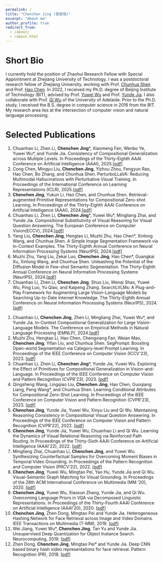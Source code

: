 ```yaml
---
permalink: /
title: "Chenchen Jing (景宸琛)"
excerpt: "About me"
author_profile: true
redirect_from: 
  - /about/
  - /about.html
---
```


<!-- This is the front page of a website that is powered by the [academicpages template](https://github.com/academicpages/academicpages.github.io) and hosted on GitHub pages. [GitHub pages](https://pages.github.com) is a free service in which websites are built and hosted from code and data stored in a GitHub repository, automatically updating when a new commit is made to the respository. This template was forked from the [Minimal Mistakes Jekyll Theme](https://mmistakes.github.io/minimal-mistakes/) created by Michael Rose, and then extended to support the kinds of content that academics have: publications, talks, teaching, a portfolio, blog posts, and a dynamically-generated CV. You can fork [this repository](https://github.com/academicpages/academicpages.github.io) right now, modify the configuration and markdown files, add your own PDFs and other content, and have your own site for free, with no ads! An older version of this template powers my own personal website at [stuartgeiger.com](http://stuartgeiger.com), which uses [this Github repository](https://github.com/staeiou/staeiou.github.io). -->

Short Bio
======
I currently hold the position of Zhaohui Research Fellow with Special Appointment at Zhejiang University of Technology. I was a postdoctoral research fellow of Zhejiang University, working with Prof. [Chunhua Shen](https://cshen.github.io/) and Prof. [Hao Chen](https://stan-haochen.github.io/). In 2022, I received my Ph.D. degree of Beijing Institute of Technology (BIT), advised by Prof. [Yuwei Wu](https://sites.google.com/site/wuyuweibit/) and Prof. [Yunde Jia](https://scholar.google.com/citations?user=Sl6TV7gAAAAJ&hl=en). I also collaborate with Prof. [Qi Wu](http://www.qi-wu.me/) of the University of Adelaide. Prior to the Ph.D. study, I received the B.S. degree in computer science in 2016 from the BIT. My research area lies at the intersection of computer vision and natural language processing. 


<!-- Recent Publications
======
1. **Chenchen Jing**, Yukun Li, Hao Chen, and Chunhua Shen. Retrieval-augmented Primitive Representations for Compositional Zero-shot Learning. In Proceedings of the Thirty-Eighth AAAI Conference on Artificial Intelligence (AAAI'24), 2024.
1. Muzhi Zhu, Hengtao Li, Hao Chen, Chengxiang Fan, Weian Mao, **Chenchen Jing**, Yifan Liu, Chunhua Shen. SegPrompt: Boosting Open-world Segmentation via Category-level Prompt Learning. In Proceedings of the IEEE Conference on Computer Vision (ICCV'23), 2023. [[pdf](https://arxiv.org/pdf/2308.06531)]
1. Chuanhao Li, Zhen Li, **Chenchen Jing**, Yunde Jia, Yuwei Wu. Exploring the Effect of Primitives for Compositional Generalization in Vision-and-Language. In Proceedings of the IEEE Conference on Computer Vision and Pattern Recognition (CVPR'23), 2023. [[pdf](https://openaccess.thecvf.com/content/CVPR2023/papers/Li_Exploring_the_Effect_of_Primitives_for_Compositional_Generalization_in_Vision-and-Language_CVPR_2023_paper.pdf)] -->
<!-- 1. Qingsheng Wang, Lingqiao Liu, **Chenchen Jing**, Hao Chen, Guoqiang Liang, Peng Wang, Chunhua Shen. Learning Conditional Attributes for Compositional Zero-Shot Learning. In Proceedings of the IEEE Conference on Computer Vision and Pattern Recognition (CVPR'23), 2023. [[pdf](/files/papers/2023/CVPR-CANET.pdf)] -->


<!-- First-author Publications
======
1. **Chenchen Jing**, Yukun Li, Hao Chen, and Chunhua Shen. Retrieval-augmented Primitive Representations for Compositional Zero-shot Learning. In Proceedings of the Thirty-Eighth AAAI Conference on Artificial Intelligence (AAAI'24), 2024.[[pdf](https://ojs.aaai.org/index.php/AAAI/article/view/28043/28096)]
1. **Chenchen Jing**,  Yunde Jia, Yuwei Wu, Xinyu Liu and Qi Wu. Maintaining Reasoning Consistency in Compositional Visual Question Answering. In Proceedings of the IEEE Conference on Computer Vision and Pattern Recognition (CVPR'22), 2022. [[pdf](https://openaccess.thecvf.com/content/CVPR2022/papers/Jing_Maintaining_Reasoning_Consistency_in_Compositional_Visual_Question_Answering_CVPR_2022_paper.pdf)]
1. **Chenchen Jing**,  Yunde Jia, Yuwei Wu, Chuanhao Li and Qi Wu. Learning the Dynamics of Visual Relational Reasoning via Reinforced Path Routing. In Proceedings of the Thirty-Sixth AAAI Conference on Artificial Intelligence (AAAI'22), 2022. [[pdf](https://ojs.aaai.org/index.php/AAAI/article/view/19997/19756)]
1. **Chenchen Jing**, Yuwei Wu, Mingtao Pei, Yao Hu, Yunde Jia and Qi Wu. Visual-Semantic Graph Matching for Visual Grounding. In Proceedings of the 28th ACM International Conference on Multimedia (MM ’20), 2020. [[pdf](/files/papers/2020/ACMMM_VSGM.pdf)]
1. **Chenchen Jing**, Yuwei Wu, Xiaoxun Zhang, Yunde Jia and Qi Wu. Overcoming Language Priors in VQA via Decomposed Linguistic Representations. In Proceedings of the Thirty-Fourth AAAI Conference on Artificial Intelligence (AAAI'20), 2020. [[pdf](https://ojs.aaai.org/index.php/AAAI/article/view/6776/6630)]
1. **Chenchen Jing**, Zhen Dong, Mingtao Pei and Yunde Jia. Heterogeneous Hashing Network for Face Retrieval across Image and Video Domains. IEEE Transactions on Multimedia (T-MM), 2019. [[pdf](/files/papers/2019/TMM_HHN.pdf)] -->
<!-- 1. **Chenchen Jing**, Zhen Dong, Mingtao Pei and Yunde Jia. Fusing Appearance Features and Correlation Features for Face Video Retrieval. Pacific Rim Conference on Multimedia (PCM), 2017. [[pdf](/files/papers/2017/PCM_Fusing.pdf)] -->


Selected Publications
======

1. Chuanhao Li, Zhen Li, **Chenchen Jing***, Xiaomeng Fan, Wenbo Ye, Yuwei Wu*, and Yunde Jia. Consistency of Compositional Generalization across Multiple Levels. In Proceedings of the Thirty-Eighth AAAI Conference on Artificial Intelligence (AAAI), 2025.[[pdf](https://arxiv.org/pdf/2412.13636)]
1. Cong Chen, Mingyu Liu, **Chenchen Jing**, Yizhou Zhou, Fengyun Rao, Hao Chen, Bo Zhang, and Chunhua Shen. PerturboLLaVA: Reducing Multimodal Hallucinations with Perturbative Visual Training. In Proceedings of the International Conference on Learning Representations (ICLR), 2025.[[pdf](https://arxiv.org/pdf/2503.06486)]
1. **Chenchen Jing**, Yukun Li, Hao Chen, and Chunhua Shen. Retrieval-augmented Primitive Representations for Compositional Zero-shot Learning. In Proceedings of the Thirty-Eighth AAAI Conference on Artificial Intelligence (AAAI), 2024.[[pdf](https://ojs.aaai.org/index.php/AAAI/article/view/28043/28096)]
1. Chuanhao Li, Zhen Li, **Chenchen Jing***, Yuwei Wu*, Mingliang Zhai, and Yunde Jia. Compositional Substitutivity of Visual Reasoning for Visual Question Answering. The European Conference on Computer Vision(ECCV), 2024.[[pdf](https://www.ecva.net/papers/eccv_2024/papers_ECCV/papers/06434.pdf)]
1. Yang Liu, **Chenchen Jing**, Hengtao Li, Muzhi Zhu, Hao Chen*, Xinlong Wang, and Chunhua Shen.
A Simple Image Segmentation Framework via In-Context Examples. The Thirty-Eighth Annual Conference on Neural Information Processing Systems (NeurIPS), 2024.[[pdf](https://arxiv.org/pdf/2308.06531)]
1. Muzhi Zhu, Yang Liu, Zekai Luo, **Chenchen Jing**, Hao Chen*, Guangkai Xu, Xinlong Wang, and Chunhua Shen. Unleashing the Potential of the Diffusion Model in Few-shot Semantic Segmentation. The Thirty-Eighth Annual Conference on Neural Information Processing Systems (NeurIPS), 2024.[[pdf](https://proceedings.neurips.cc/paper_files/paper/2024/file/2cc0b08447bf9668db268e6c86364a6e-Paper-Conference.pdf)]
1. Chuanhao Li, Zhen Li, **Chenchen Jing**, Shuo Liu, Wenqi Shao, Yuwei Wu, Ping Luo, Yu Qiao, and Kaipeng Zhang. SearchLVLMs: A Plug-and-Play Framework for Augmenting Large Vision-Language Models by Searching Up-to-Date Internet Knowledge. The Thirty-Eighth Annual Conference on Neural Information Processing Systems (NeurIPS), 2024.[[pdf](https://openreview.net/pdf?id=leeosk2RAM)]
<!-- 1. Muzhi Zhu, Yang Liu, Zekai Luo, **Chenchen Jing**, Hao Chen*, Guangkai Xu, Xinlong Wang, and Chunhua Shen. Unleashing the Potential of the Diffusion Model in Few-shot Semantic Segmentation. The Thirty-Eighth Annual Conference on Neural Information Processing Systems (NeurIPS), 2024.[[pdf](https://proceedings.neurips.cc/paper_files/paper/2024/file/4b2a917e30e1bb1aff055b4d8c6c081c-Paper-Conference.pdf)] -->
1. Chuanhao Li, **Chenchen Jing**, Zhen Li, Mingliang Zhai, Yuwei Wu*, and Yunde Jia. In-Context Compositional Generalization for Large Vision-Language Models. The Conference on Empirical Methods in Natural Language Processing (EMNLP), 2024.[[pdf](https://arxiv.org/pdf/2308.06531)]
1. Muzhi Zhu, Hengtao Li, Hao Chen, Chengxiang Fan, Weian Mao, **Chenchen Jing**, Yifan Liu, and Chunhua Shen. SegPrompt: Boosting Open-world Segmentation via Category-level Prompt Learning. In Proceedings of the IEEE Conference on Computer Vision (ICCV'23), 2023. [[pdf](https://arxiv.org/pdf/2308.06531)]
1. Chuanhao Li, Zhen Li, **Chenchen Jing***, Yunde Jia, Yuwei Wu. Exploring the Effect of Primitives for Compositional Generalization in Vision-and-Language. In Proceedings of the IEEE Conference on Computer Vision and Pattern Recognition (CVPR'23), 2023. [[pdf](/files/papers/2023/CVPR-Effect-of-Primitives.pdf)]
1. Qingsheng Wang, Lingqiao Liu, **Chenchen Jing**, Hao Chen, Guoqiang Liang, Peng Wang*, and Chunhua Shen. Learning Conditional Attributes for Compositional Zero-Shot Learning. In Proceedings of the IEEE Conference on Computer Vision and Pattern Recognition (CVPR'23), 2023. [[pdf](/files/papers/2023/CVPR-CANET.pdf)]
1. **Chenchen Jing**,  Yunde Jia, Yuwei Wu, Xinyu Liu and Qi Wu. Maintaining Reasoning Consistency in Compositional Visual Question Answering. In Proceedings of the IEEE Conference on Computer Vision and Pattern Recognition (CVPR'22), 2022. [[pdf](https://openaccess.thecvf.com/content/CVPR2022/papers/Jing_Maintaining_Reasoning_Consistency_in_Compositional_Visual_Question_Answering_CVPR_2022_paper.pdf)]
1. **Chenchen Jing**,  Yunde Jia, Yuwei Wu, Chuanhao Li and Qi Wu. Learning the Dynamics of Visual Relational Reasoning via Reinforced Path Routing. In Proceedings of the Thirty-Sixth AAAI Conference on Artificial Intelligence (AAAI'22), 2022. [[pdf](https://ojs.aaai.org/index.php/AAAI/article/view/19997/19756)]
1. Mingliang Zhai, Chuanhao Li,  **Chenchen Jing**, and Yuwei Wu. Synthesizing Counterfactual Samples for Overcoming Moment Biases in Temporal Video Grounding. In Proceedings of the Pattern Recognition and Computer Vision (PRCV'22), 2022. [[pdf](/files/papers/2022/PRCV_TVG.pdf)]
1. **Chenchen Jing**, Yuwei Wu, Mingtao Pei, Yao Hu, Yunde Jia and Qi Wu. Visual-Semantic Graph Matching for Visual Grounding. In Proceedings of the 28th ACM International Conference on Multimedia (MM ’20), 2020. [[pdf](/files/papers/2020/ACMMM_VSGM.pdf)]
1. **Chenchen Jing**, Yuwei Wu, Xiaoxun Zhang, Yunde Jia, and Qi Wu. Overcoming Language Priors in VQA via Decomposed Linguistic Representations. In Proceedings of the Thirty-Fourth AAAI Conference on Artificial Intelligence (AAAI'20), 2020. [[pdf](https://ojs.aaai.org/index.php/AAAI/article/view/6776/6630)]
1. **Chenchen Jing**, Zhen Dong, Mingtao Pei and Yunde Jia. Heterogeneous Hashing Network for Face Retrieval across Image and Video Domains. IEEE Transactions on Multimedia (T-MM), 2019. [[pdf](/files/papers/2019/TMM_HHN.pdf)]
1. Wei Jiang, Yuwei Wu*, **Chenchen Jing**, Tan Yu and Yunde Jia. Unsupervised Deep Quantization for Object Instance Search. Neurocomputing, 2019. [[pdf](/files/papers/2019/Neurocompution_UDQ.pdf)]
1. Zhen Dong, **Chenchen Jing**, Mingtao Pei* and Yunde Jia. Deep CNN based binary hash video representations for face retrieval. Pattern Recognition (PR), 2018. [[pdf](/files/papers/2018/PR_Hash_Video.pdf)]

<!-- Site-wide configuration
------
The main configuration file for the site is in the base directory in [_config.yml](https://github.com/academicpages/academicpages.github.io/blob/master/_config.yml), which defines the content in the sidebars and other site-wide features. You will need to replace the default variables with ones about yourself and your site's github repository. The configuration file for the top menu is in [_data/navigation.yml](https://github.com/academicpages/academicpages.github.io/blob/master/_data/navigation.yml). For example, if you don't have a portfolio or blog posts, you can remove those items from that navigation.yml file to remove them from the header. 

Create content & metadata
------
For site content, there is one markdown file for each type of content, which are stored in directories like _publications, _talks, _posts, _teaching, or _pages. For example, each talk is a markdown file in the [_talks directory](https://github.com/academicpages/academicpages.github.io/tree/master/_talks). At the top of each markdown file is structured data in YAML about the talk, which the theme will parse to do lots of cool stuff. The same structured data about a talk is used to generate the list of talks on the [Talks page](https://academicpages.github.io/talks), each [individual page](https://academicpages.github.io/talks/2012-03-01-talk-1) for specific talks, the talks section for the [CV page](https://academicpages.github.io/cv), and the [map of places you've given a talk](https://academicpages.github.io/talkmap.html) (if you run this [python file](https://github.com/academicpages/academicpages.github.io/blob/master/talkmap.py) or [Jupyter notebook](https://github.com/academicpages/academicpages.github.io/blob/master/talkmap.ipynb), which creates the HTML for the map based on the contents of the _talks directory).

**Markdown generator**

I have also created [a set of Jupyter notebooks](https://github.com/academicpages/academicpages.github.io/tree/master/markdown_generator
) that converts a CSV containing structured data about talks or presentations into individual markdown files that will be properly formatted for the academicpages template. The sample CSVs in that directory are the ones I used to create my own personal website at stuartgeiger.com. My usual workflow is that I keep a spreadsheet of my publications and talks, then run the code in these notebooks to generate the markdown files, then commit and push them to the GitHub repository.

How to edit your site's GitHub repository
------
Many people use a git client to create files on their local computer and then push them to GitHub's servers. If you are not familiar with git, you can directly edit these configuration and markdown files directly in the github.com interface. Navigate to a file (like [this one](https://github.com/academicpages/academicpages.github.io/blob/master/_talks/2012-03-01-talk-1.md) and click the pencil icon in the top right of the content preview (to the right of the "Raw | Blame | History" buttons). You can delete a file by clicking the trashcan icon to the right of the pencil icon. You can also create new files or upload files by navigating to a directory and clicking the "Create new file" or "Upload files" buttons. 

Example: editing a markdown file for a talk
![Editing a markdown file for a talk](/images/editing-talk.png)

For more info
------
More info about configuring academicpages can be found in [the guide](https://academicpages.github.io/markdown/). The [guides for the Minimal Mistakes theme](https://mmistakes.github.io/minimal-mistakes/docs/configuration/) (which this theme was forked from) might also be helpful.
 -->